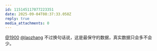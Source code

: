 ```yaml
---
id: 115145117077223351
date: 2025-09-04T08:37:33.058Z
reply: true
media_attachments: 0
---
```


[@1900](https://social.1900.live/@1900) [@laozhang](https://suo.si/@laozhang) 不过换句话说，这是最保守的数据，真实数据只会多不会少。

